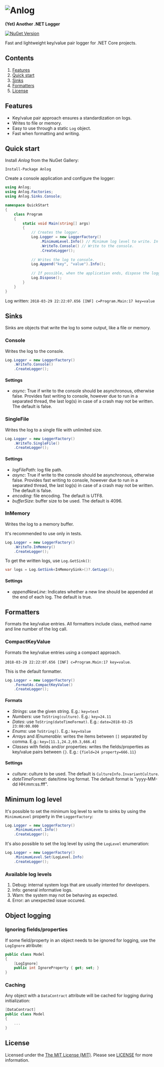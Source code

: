 # ![Anlog](https://user-images.githubusercontent.com/5340818/38121535-4b734df8-33a6-11e8-98aa-e9b8d7234de0.png)

**(Yet) Another .NET Logger**

[![NuGet Version](http://img.shields.io/nuget/v/Anlog.svg?style=flat)](https://www.nuget.org/packages/Anlog/)

Fast and lightweight key/value pair logger for .NET Core projects.

## Contents
1. [Features](#features)
1. [Quick start](#quick-start)
1. [Sinks](#sinks)
1. [Formatters](#formatters)
1. [License](#license)

## Features

* Key/value pair approach ensures a standardization on logs.
* Writes to file or memory. 
* Easy to use through a static `Log` object.
* Fast when formatting and writing.

## Quick start

Install *Anlog* from the NuGet Gallery:

```
Install-Package Anlog
```

Create a console application and configure the logger:

```cs
using Anlog;
using Anlog.Factories;
using Anlog.Sinks.Console;

namespace QuickStart
{
    class Program
    {
        static void Main(string[] args)
        {
            // Creates the logger.
            Log.Logger = new LoggerFactory()
                .MinimumLevel.Info() // Minimum log level to write. In this case, Information.
                .WriteTo.Console() // Write to the console.
                .CreateLogger();
            
            // Writes the log to console.
            Log.Append("key", "value").Info();
            
            // If possible, when the application ends, dispose the logger to ensure all logs are written.
            Log.Dispose();
        }
    }
}
```

Log written: `2018-03-29 22:22:07.656 [INF] c=Program.Main:17 key=value`

## Sinks

Sinks are objects that write the log to some output, like a file or memory.

### Console

Writes the log to the console.

```cs
Log.Logger = new LoggerFactory()
    .WriteTo.Console()
    .CreateLogger();
```

#### Settings

- *async*: True if write to the console should be asynchronous, otherwise false. Provides fast writing to console, however due to run in a separated thread, the last log(s) in case of a crash may not be written. The default is false.

### SingleFile

Writes the log to a single file with unlimited size.

```cs
Log.Logger = new LoggerFactory()
    .WriteTo.SingleFile()
    .CreateLogger();
```

#### Settings

- *logFilePath*: log file path.
- *async*: True if write to the console should be asynchronous, otherwise false. Provides fast writing to console, however due to run in a separated thread, the last log(s) in case of a crash may not be written. The default is false.
- *encoding*: file encoding. The default is UTF8.
- *bufferSize*: buffer size to be used. The default is 4096.

### InMemory

Writes the log to a memory buffer. 

It's recommended to use only in tests.

```cs
Log.Logger = new LoggerFactory()
    .WriteTo.InMemory()
    .CreateLogger();
```

To get the written logs, use `Log.GetSink()`:
```cs
var logs = Log.GetSink<InMemorySink>()?.GetLogs();
```
#### Settings

- *appendNewLine*: Indicates whether a new line should be appended at the end of each log. The default is true.

## Formatters

Formats the key/value entries. All formatters include class, method name and line number of the log call.

### CompactKeyValue

Formats the key/value entries using a compact approach.

`2018-03-29 22:22:07.656 [INF] c=Program.Main:17 key=value`.

This is the default formatter.

```cs
Log.Logger = new LoggerFactory()
    .FormatAs.CompactKeyValue()
    .CreateLogger();
```

#### Formats

- *Strings*: use the given string. E.g.: `key=text`
- *Numbers*: use `ToString(culture)`. E.g.: `key=24.11`
- *Dates*: use `ToString(dateTimeFormat)`. E.g.: `date=2018-03-25 23:00:00.000`
- *Enums*: use `ToString()`. E.g.: `key=Value`
- *Arrays* and *IEnumerable*: writes the items between `[]` separated by comma. E.g.: `key=[11.1,24.2,69.3,666.4]`
- *Classes* with fields and/or properties: writes the fields/properties as key/value pairs between `{}`. E.g.: `{field=24 property=666.11}`

#### Settings

- *culture*: culture to be used. The default is `CultureInfo.InvariantCulture`.
- *dateTimeFormat*: date/time log format. The default format is "yyyy-MM-dd HH:mm:ss.fff".

## Minimum log level

It's possible to set the minimum log level to write to sinks by using the `MinimumLevel` property in the `LoggerFactory`:

```cs
Log.Logger = new LoggerFactory()
    .MinimumLevel.Info()
    .CreateLogger();
```

It's also possible to set the log level by using the `LogLevel` enumeration:

```cs
Log.Logger = new LoggerFactory()
    .MinimumLevel.Set(LogLevel.Info)
    .CreateLogger();
```

### Available log levels

1. Debug: internal system logs that are usually intented for developers.
2. Info: general informative logs.
3. Warn: the system may not be behaving as expected.
4. Error: an unexpected issue occured.

## Object logging

### Ignoring fields/properties

If some field/property in an object needs to be ignored for logging, use the `LogIgnore` atribute:

```cs
public class Model
{
    [LogIgnore]
    public int IgnoreProperty { get; set; }
}
```

### Caching

Any object with a `DataContract` attribute will be cached for logging during initialization:

```cs
[DataContract]
public class Model
{
    ...
}
```

## License

Licensed under the [The MIT License (MIT)](http://opensource.org/licenses/MIT). Please see [LICENSE](https://raw.githubusercontent.com/intentor/anlog/master/LICENSE) for more information.
